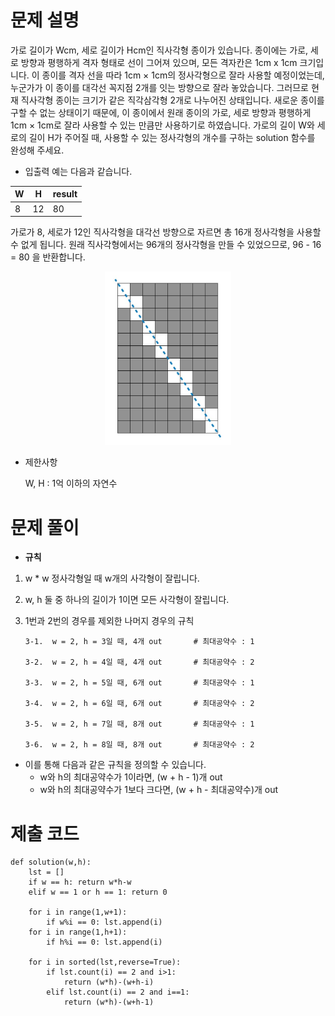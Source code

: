 # 문제 설명

가로 길이가 Wcm, 세로 길이가 Hcm인 직사각형 종이가 있습니다. 종이에는 가로, 세로 방향과 평행하게 격자 형태로 선이 그어져 있으며, 모든 격자칸은 1cm x 1cm 크기입니다. 이 종이를 격자 선을 따라 1cm × 1cm의 정사각형으로 잘라 사용할 예정이었는데, 누군가가 이 종이를 대각선 꼭지점 2개를 잇는 방향으로 잘라 놓았습니다. 그러므로 현재 직사각형 종이는 크기가 같은 직각삼각형 2개로 나누어진 상태입니다. 새로운 종이를 구할 수 없는 상태이기 때문에, 이 종이에서 원래 종이의 가로, 세로 방향과 평행하게 1cm × 1cm로 잘라 사용할 수 있는 만큼만 사용하기로 하였습니다.
가로의 길이 W와 세로의 길이 H가 주어질 때, 사용할 수 있는 정사각형의 개수를 구하는 solution 함수를 완성해 주세요.



- 입출력 예는 다음과 같습니다.

| W    | H    | result |
| ---- | ---- | ------ |
| 8    | 12   | 80     |



가로가 8, 세로가 12인 직사각형을 대각선 방향으로 자르면 총 16개 정사각형을 사용할 수 없게 됩니다. 원래 직사각형에서는 96개의 정사각형을 만들 수 있었으므로, 96 - 16 = 80 을 반환합니다.

<center><img src="../../img/i3.JPG" width="40%" /></center>



- 제한사항

  W, H : 1억 이하의 자연수



# 문제 풀이

- **규칙**

1) w * w 정사각형일 때 w개의 사각형이 잘립니다.
2) w, h 둘 중 하나의 길이가 1이면 모든 사각형이 잘립니다.
3) 1번과 2번의 경우를 제외한 나머지 경우의 규칙

       3-1.  w = 2, h = 3일 때, 4개 out       # 최대공약수 : 1
      
       3-2.  w = 2, h = 4일 때, 4개 out       # 최대공약수 : 2
      
       3-3.  w = 2, h = 5일 때, 6개 out       # 최대공약수 : 1
      
       3-4.  w = 2, h = 6일 때, 6개 out       # 최대공약수 : 2
      
       3-5.  w = 2, h = 7일 때, 8개 out       # 최대공약수 : 1
      
       3-6.  w = 2, h = 8일 때, 8개 out       # 최대공약수 : 2

  


  - 이를 통해 다음과 같은 규칙을 정의할 수 있습니다.
    - w와 h의 최대공약수가 1이라면, (w + h - 1)개 out
    - w와 h의 최대공약수가 1보다 크다면, (w + h - 최대공약수)개 out




# 제출 코드


    def solution(w,h):
        lst = []
        if w == h: return w*h-w
        elif w == 1 or h == 1: return 0
        
        for i in range(1,w+1):
            if w%i == 0: lst.append(i)
        for i in range(1,h+1):
            if h%i == 0: lst.append(i)
                
        for i in sorted(lst,reverse=True):
            if lst.count(i) == 2 and i>1:
                return (w*h)-(w+h-i)
            elif lst.count(i) == 2 and i==1:
                return (w*h)-(w+h-1)
